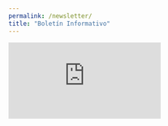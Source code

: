 ```yaml
---
permalink: /newsletter/
title: "Boletín Informativo"
---
```


<iframe src="https://docs.google.com/forms/d/e/1FAIpQLSdv9VLxfQ-3n5jXp1osHGU_zgFJFX9nwdzzYbwau9FZ48irmQ/viewform?embedded=true" width="auto" height="auto" frameborder="0" marginheight="0" marginwidth="0">Cargando…</iframe>
